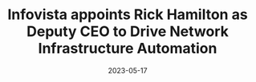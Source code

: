 ---
category:
- .nan
date: 2023-05-17
keyword_suggestion: html code
post_inspiration: https://channellife.com.au/job-moves/infovista-appoints-rick-hamilton-as-deputy-ceo-to-drive-network-infrastructure-automation
silot_terms: app development
title: Infovista appoints Rick Hamilton as Deputy CEO to Drive Network Infrastructure
  <b>Automation</b>
---